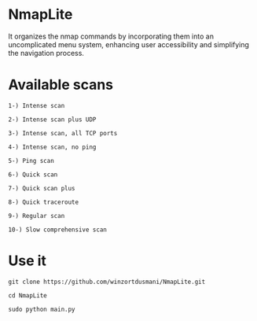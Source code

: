 # NmapLite

It organizes the nmap commands by incorporating them into an uncomplicated menu system, enhancing user accessibility and simplifying the navigation process.

# Available scans

    1-) Intense scan
    
    2-) Intense scan plus UDP
    
    3-) Intense scan, all TCP ports
    
    4-) Intense scan, no ping

    5-) Ping scan

    6-) Quick scan

    7-) Quick scan plus

    8-) Quick traceroute

    9-) Regular scan

    10-) Slow comprehensive scan

# Use it

    git clone https://github.com/winzortdusmani/NmapLite.git
    
    cd NmapLite

    sudo python main.py
